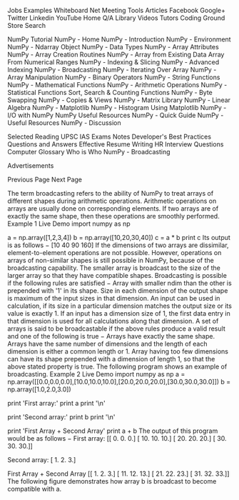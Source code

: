 
 
 

 Jobs
  Examples
  Whiteboard
  Net Meeting
Tools 
  Articles
Facebook
Google+
Twitter
Linkedin
YouTube
 Home
 Q/A 
Library 
 Videos 
 Tutors
 Coding Ground 
 Store 
 Search 

 
NumPy Tutorial
NumPy - Home
NumPy - Introduction
NumPy - Environment
NumPy - Ndarray Object
NumPy - Data Types
NumPy - Array Attributes
NumPy - Array Creation Routines
NumPy - Array from Existing Data
Array From Numerical Ranges
NumPy - Indexing & Slicing
NumPy - Advanced Indexing
NumPy - Broadcasting
NumPy - Iterating Over Array
NumPy - Array Manipulation
NumPy - Binary Operators
NumPy - String Functions
NumPy - Mathematical Functions
NumPy - Arithmetic Operations
NumPy - Statistical Functions
Sort, Search & Counting Functions
NumPy - Byte Swapping
NumPy - Copies & Views
NumPy - Matrix Library
NumPy - Linear Algebra
NumPy - Matplotlib
NumPy - Histogram Using Matplotlib
NumPy - I/O with NumPy
NumPy Useful Resources
NumPy - Quick Guide
NumPy - Useful Resources
NumPy - Discussion
 
Selected Reading
UPSC IAS Exams Notes
Developer's Best Practices
Questions and Answers
Effective Resume Writing
HR Interview Questions
Computer Glossary
Who is Who
NumPy - Broadcasting

Advertisements


 Previous Page 
Next Page   


The term broadcasting refers to the ability of NumPy to treat arrays of different shapes during arithmetic operations. Arithmetic operations on arrays are usually done on corresponding elements. If two arrays are of exactly the same shape, then these operations are smoothly performed.
Example 1
 Live Demo
import numpy as np 

a = np.array([1,2,3,4]) 
b = np.array([10,20,30,40]) 
c = a * b 
print c
Its output is as follows −
[10   40   90   160]
If the dimensions of two arrays are dissimilar, element-to-element operations are not possible. However, operations on arrays of non-similar shapes is still possible in NumPy, because of the broadcasting capability. The smaller array is broadcast to the size of the larger array so that they have compatible shapes.
Broadcasting is possible if the following rules are satisfied −
Array with smaller ndim than the other is prepended with '1' in its shape.
Size in each dimension of the output shape is maximum of the input sizes in that dimension.
An input can be used in calculation, if its size in a particular dimension matches the output size or its value is exactly 1.
If an input has a dimension size of 1, the first data entry in that dimension is used for all calculations along that dimension.
A set of arrays is said to be broadcastable if the above rules produce a valid result and one of the following is true −
Arrays have exactly the same shape.
Arrays have the same number of dimensions and the length of each dimension is either a common length or 1.
Array having too few dimensions can have its shape prepended with a dimension of length 1, so that the above stated property is true.
The following program shows an example of broadcasting.
Example 2
 Live Demo
import numpy as np 
a = np.array([[0.0,0.0,0.0],[10.0,10.0,10.0],[20.0,20.0,20.0],[30.0,30.0,30.0]]) 
b = np.array([1.0,2.0,3.0])  
   
print 'First array:' 
print a 
print '\n'  
   
print 'Second array:' 
print b 
print '\n'  
   
print 'First Array + Second Array' 
print a + b
The output of this program would be as follows −
First array:
[[ 0. 0. 0.]
 [ 10. 10. 10.]
 [ 20. 20. 20.]
 [ 30. 30. 30.]]

Second array:
[ 1. 2. 3.]

First Array + Second Array
[[ 1. 2. 3.]
 [ 11. 12. 13.]
 [ 21. 22. 23.]
 [ 31. 32. 33.]]
The following figure demonstrates how array b is broadcast to become compatible with a.
 



